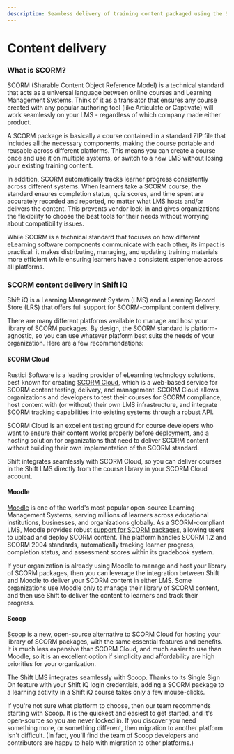 ```yaml
---
description: Seamless delivery of training content packaged using the SCORM standard
---
```


# Content delivery

### What is SCORM?

SCORM (Sharable Content Object Reference Model) is a technical standard that acts as a universal language between online courses and Learning Management Systems. Think of it as a translator that ensures any course created with any popular authoring tool (like Articulate or Captivate) will work seamlessly on your LMS - regardless of which company made either product.&#x20;

A SCORM package is basically a course contained in a standard ZIP file that includes all the necessary components, making the course portable and reusable across different platforms. This means you can create a course once and use it on multiple systems, or switch to a new LMS without losing your existing training content.

In addition, SCORM automatically tracks learner progress consistently across different systems. When learners take a SCORM course, the standard ensures completion status, quiz scores, and time spent are accurately recorded and reported, no matter what LMS hosts and/or delivers the content. This prevents vendor lock-in and gives organizations the flexibility to choose the best tools for their needs without worrying about compatibility issues.&#x20;

While SCORM is a technical standard that focuses on how different eLearning software components communicate with each other, its impact is practical: it makes distributing, managing, and updating training materials more efficient while ensuring learners have a consistent experience across all platforms.

### SCORM content delivery in Shift iQ

Shift iQ is a Learning Management System (LMS) and a Learning Record Store (LRS) that offers full support for SCORM-compliant content delivery.&#x20;

There are many different platforms available to manage and host your library of SCORM packages. By design, the SCORM standard is platform-agnostic, so you can use whatever platform best suits the needs of your organization. Here are a few recommendations:

#### SCORM Cloud

Rustici Software is a leading provider of eLearning technology solutions, best known for creating [SCORM Cloud](../), which is a web-based service for SCORM content testing, delivery, and management. SCORM Cloud allows organizations and developers to test their courses for SCORM compliance, host content with (or without) their own LMS infrastructure, and integrate SCORM tracking capabilities into existing systems through a robust API.&#x20;

SCORM Cloud is an excellent testing ground for course developers who want to ensure their content works properly before deployment, and a hosting solution for organizations that need to deliver SCORM content without building their own implementation of the SCORM standard.&#x20;

Shift integrates seamlessly with SCORM Cloud, so you can deliver courses in the Shift LMS directly from the course library in your SCORM Cloud account.

#### Moodle

[Moodle](https://moodle.org/) is one of the world's most popular open-source Learning Management Systems, serving millions of learners across educational institutions, businesses, and organizations globally. As a SCORM-compliant LMS, Moodle provides robust [support for SCORM packages](https://docs.moodle.org/500/en/SCORM_activity), allowing users to upload and deploy SCORM content. The platform handles SCORM 1.2 and SCORM 2004 standards, automatically tracking learner progress, completion status, and assessment scores within its gradebook system.&#x20;

If your organization is already using Moodle to manage and host your library of SCORM packages, then you can leverage the integration between Shift and Moodle to deliver your SCORM content in either LMS. Some organizations use Moodle only to manage their library of SCORM content, and then use Shift to deliver the content to learners and track their progress.

#### Scoop

[Scoop](https://openscorm.com/scoop) is a new, open-source alternative to SCORM Cloud for hosting your library of SCORM packages, with the same essential features and benefits. It is much less expensive than SCORM Cloud, and much easier to use than Moodle, so it is an excellent option if simplicity and affordability are high priorities for your organization.&#x20;

The Shift LMS integrates seamlessly with Scoop. Thanks to its Single Sign On feature with your Shift iQ login credentials, adding a SCORM package to a learning activity in a Shift iQ course takes only a few mouse-clicks.

If you're not sure what platform to choose, then our team recommends starting with Scoop. It is the quickest and easiest to get started, and it's open-source so you are never locked in. If you discover you need something more, or something different, then migration to another platform isn't difficult. (In fact, you'll find the team of Scoop developers and contributors are happy to help with migration to other platforms.)
